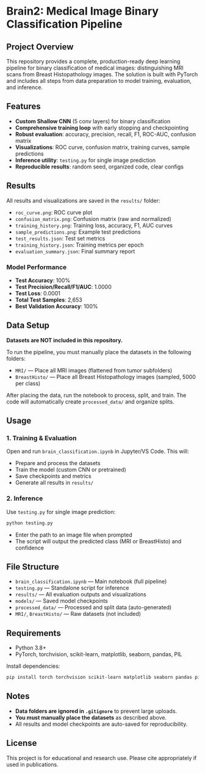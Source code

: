 # Brain2: Medical Image Binary Classification Pipeline

## Project Overview
This repository provides a complete, production-ready deep learning pipeline for binary classification of medical images: distinguishing MRI scans from Breast Histopathology images. The solution is built with PyTorch and includes all steps from data preparation to model training, evaluation, and inference.

## Features
- **Custom Shallow CNN** (5 conv layers) for binary classification
- **Comprehensive training loop** with early stopping and checkpointing
- **Robust evaluation**: accuracy, precision, recall, F1, ROC-AUC, confusion matrix
- **Visualizations**: ROC curve, confusion matrix, training curves, sample predictions
- **Inference utility**: `testing.py` for single image prediction
- **Reproducible results**: random seed, organized code, clear configs

## Results
All results and visualizations are saved in the `results/` folder:
- `roc_curve.png`: ROC curve plot
- `confusion_matrix.png`: Confusion matrix (raw and normalized)
- `training_history.png`: Training loss, accuracy, F1, AUC curves
- `sample_predictions.png`: Example test predictions
- `test_results.json`: Test set metrics
- `training_history.json`: Training metrics per epoch
- `evaluation_summary.json`: Final summary report

### Model Performance
- **Test Accuracy**: 100%
- **Test Precision/Recall/F1/AUC**: 1.0000
- **Test Loss**: 0.0001
- **Total Test Samples**: 2,653
- **Best Validation Accuracy**: 100%

## Data Setup
**Datasets are NOT included in this repository.**

To run the pipeline, you must manually place the datasets in the following folders:
- `MRI/` — Place all MRI images (flattened from tumor subfolders)
- `BreastHisto/` — Place all Breast Histopathology images (sampled, 5000 per class)

After placing the data, run the notebook to process, split, and train. The code will automatically create `processed_data/` and organize splits.

## Usage
### 1. Training & Evaluation
Open and run `brain_classification.ipynb` in Jupyter/VS Code. This will:
- Prepare and process the datasets
- Train the model (custom CNN or pretrained)
- Save checkpoints and metrics
- Generate all results in `results/`

### 2. Inference
Use `testing.py` for single image prediction:
```bash
python testing.py
```
- Enter the path to an image file when prompted
- The script will output the predicted class (MRI or BreastHisto) and confidence

## File Structure
- `brain_classification.ipynb` — Main notebook (full pipeline)
- `testing.py` — Standalone script for inference
- `results/` — All evaluation outputs and visualizations
- `models/` — Saved model checkpoints
- `processed_data/` — Processed and split data (auto-generated)
- `MRI/`, `BreastHisto/` — Raw datasets (not included)

## Requirements
- Python 3.8+
- PyTorch, torchvision, scikit-learn, matplotlib, seaborn, pandas, PIL

Install dependencies:
```bash
pip install torch torchvision scikit-learn matplotlib seaborn pandas pillow tqdm
```

## Notes
- **Data folders are ignored in `.gitignore`** to prevent large uploads.
- **You must manually place the datasets** as described above.
- All results and model checkpoints are auto-saved for reproducibility.

## License
This project is for educational and research use. Please cite appropriately if used in publications.
